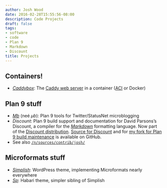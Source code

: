 ```yaml
---
author: Josh Wood
date: 2016-02-28T15:55:56-08:00
description: Code Projects
draft: false
tags:
- software
- code
- Plan 9
- Markdown
- Discount
title: Projects
---
```


## Containers!

* [*Caddybox*][caddybox]: The [Caddy web server][caddy] in a container ([ACI][caddybox-aci] or Docker)

## Plan 9 stuff

* [*Mb*][mb] (neé *µb*): Plan 9 tools for Twitter/StatusNet microblogging
* *Discount*: Plan 9 build support and documentation for David Parsons’s Discount, a compiler for the [*Markdown*][markdown] formatting language. Now part of the [Discount distribution][discount]. [Source for Discount][discount-gh] and for [my fork for Plan 9 build maintenance][discount-gh-joshix] is available on GitHub.
* See also [`/n/sources/contrib/josh/`][9contrib-josh]

## Microformats stuff

* [*Simplish*][simplish]: WordPress theme, implementing Microformats nearly everywhere
* [*Sp*][sp]: Habari theme, simpler sibling of Simplish


[9contrib-josh]: http://plan9.bell-labs.com/sources/contrib/josh/
[caddy]: https://caddyserver.com
[caddybox]: https://github.com/joshix/caddybox
[caddybox-aci]: https://github.com/joshix/caddybox/tree/acbuild
[discount]: http://www.pell.portland.or.us/~orc/Code/markdown/
[discount-gh]: https://github.com/orc/discount
[discount-gh-joshix]: http://github.com/joshix/discount
[markdown]: http://daringfireball.net/projects/markdown/
[mb]: ../project/mb/
[simplish]: http://code.google.com/p/simplish
[sp]: http://code.google.com/p/sp-theme
